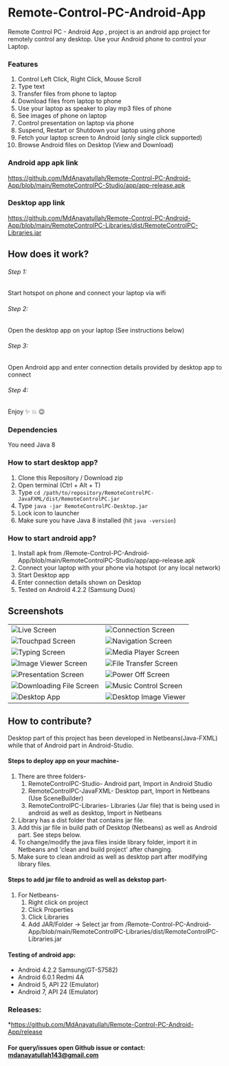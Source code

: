 # Remote-Control-PC-Android-App
Remote Control PC - Android App , project is an android app project for remotely control any desktop.
Use your Android phone to control your Laptop.

### Features

1. Control Left Click, Right Click, Mouse Scroll
2. Type text 
3. Transfer files from phone to laptop
4. Download files from laptop to phone
5. Use your laptop as speaker to play mp3 files of phone
6. See images of phone on laptop
7. Control presentation on laptop via phone
8. Suspend, Restart or Shutdown your laptop using phone
9. Fetch your laptop screen to Android (only single click supported)
10. Browse Android files on Desktop (View and Download)

### Android app apk link
https://github.com/MdAnayatullah/Remote-Control-PC-Android-App/blob/main/RemoteControlPC-Studio/app/app-release.apk

### Desktop app link
https://github.com/MdAnayatullah/Remote-Control-PC-Android-App/blob/main/RemoteControlPC-Libraries/dist/RemoteControlPC-Libraries.jar

## How does it work?

###### Step 1:
Start hotspot on phone and connect your laptop via wifi

###### Step 2:
Open the desktop app on your laptop (See instructions below)

###### Step 3:
Open Android app and enter connection details provided by desktop app to connect

###### Step 4:
Enjoy :sparkles: :boom: :wink:

### Dependencies
You need Java 8


### How to start desktop app?
1. Clone this Repository / Download zip 
2. Open terminal (Ctrl + Alt + T)
3. Type `cd /path/to/repository/RemoteControlPC-JavaFXML/dist/RemoteControlPC.jar`
4. Type `java -jar RemoteControlPC-Desktop.jar`
5. Lock icon to launcher
6. Make sure you have Java 8 installed (hit `java -version`) 

### How to start android app?
1. Install apk from /Remote-Control-PC-Android-App/blob/main/RemoteControlPC-Studio/app/app-release.apk
2. Connect your laptop with your phone via hotspot (or any local network)
3. Start Desktop app
4. Enter connection details shown on Desktop
5. Tested on Android 4.2.2 (Samsung Duos)

## Screenshots
|  |  |
| --- | --- |
|![Live Screen](./screenshots/android2.jpg) | ![Connection Screen](./screenshots/android10.jpg)|
|![Touchpad Screen](./screenshots/android9.jpg) | ![Navigation Screen](./screenshots/navigation-drawer.png)|
|![Typing Screen](./screenshots/android3.jpg) | ![Media Player Screen](./screenshots/media-player.png)|
|![Image Viewer Screen](./screenshots/image-viewer.png) | ![File Transfer Screen](./screenshots/file-transfer.png)|
|![Presentation Screen](./screenshots/presentation.png) | ![Power Off Screen](./screenshots/power-off.png)|
|![Downloading File Screen](./screenshots/file-download.png) | ![Music Control Screen](./screenshots/music-control.png)|
|![Desktop App](./screenshots/server1.png) |![Desktop Image Viewer](./screenshots/server2.png) |

## How to contribute?
Desktop part of this project has been developed in Netbeans(Java-FXML) while that of Android part in Android-Studio.

#### Steps to deploy app on your machine-
1. There are three folders-
    1. RemoteControlPC-Studio- Android part, Import in Android Studio 
    2. RemoteControlPC-JavaFXML- Desktop part, Import in Netbeans (Use SceneBuilder)
    3. RemoteControlPC-Libraries- Libraries (Jar file) that is being used in android as well as desktop, Import in Netbeans
2. Library has a dist folder that contains jar file.
3. Add this jar file in build path of Desktop (Netbeans) as well as Android part. See steps below.
4. To change/modify the java files inside library folder, import it in Netbeans and 'clean and build project' after changing.
5. Make sure to clean android as well as desktop part after modifying library files.

#### Steps to add jar file to android as well as dekstop part-
1. For Netbeans-
    1. Right click on project 
    2. Click Properties
    3. Click Libraries
    4. Add JAR/Folder -> Select jar from /Remote-Control-PC-Android-App/blob/main/RemoteControlPC-Libraries/dist/RemoteControlPC-Libraries.jar


#### Testing of android app:
* Android 4.2.2 Samsung(GT-S7582)
* Android 6.0.1 Redmi 4A
* Android 5, API 22 (Emulator)
* Android 7, API 24 (Emulator)

### Releases:
*https://github.com/MdAnayatullah/Remote-Control-PC-Android-App/release

#### For query/issues open Github issue or contact: mdanayatullah143@gmail.com

